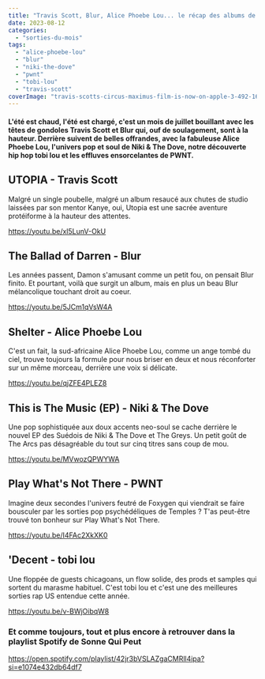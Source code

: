 ```yaml
---
title: "Travis Scott, Blur, Alice Phoebe Lou... le récap des albums de juillet 2023"
date: 2023-08-12
categories: 
  - "sorties-du-mois"
tags: 
  - "alice-phoebe-lou"
  - "blur"
  - "niki-the-dove"
  - "pwnt"
  - "tobi-lou"
  - "travis-scott"
coverImage: "travis-scotts-circus-maximus-film-is-now-on-apple-3-492-1691442226-7_16x9.jpg"
---
```


#### L'été est chaud, l'été est chargé, c'est un mois de juillet bouillant avec les têtes de gondoles Travis Scott et Blur qui, ouf de soulagement, sont à la hauteur. Derrière suivent de belles offrandes, avec la fabuleuse Alice Phoebe Lou, l'univers pop et soul de Niki & The Dove, notre découverte hip hop tobi lou et les effluves ensorcelantes de PWNT.

<!--more-->

## UTOPIA - Travis Scott

Malgré un single poubelle, malgré un album resaucé aux chutes de studio laissées par son mentor Kanye, oui, Utopia est une sacrée aventure protéiforme à la hauteur des attentes.

https://youtu.be/xl5LunV-OkU

## The Ballad of Darren - Blur

Les années passent, Damon s'amusant comme un petit fou, on pensait Blur finito. Et pourtant, voilà que surgit un album, mais en plus un beau Blur mélancolique touchant droit au coeur.

https://youtu.be/5JCm1qVsW4A

## Shelter - Alice Phoebe Lou

C'est un fait, la sud-africaine Alice Phoebe Lou, comme un ange tombé du ciel, trouve toujours la formule pour nous briser en deux et nous réconforter sur un même morceau, derrière une voix si délicate.

https://youtu.be/qjZFE4PLEZ8

## This is The Music (EP) - Niki & The Dove

Une pop sophistiquée aux doux accents neo-soul se cache derrière le nouvel EP des Suédois de Niki & The Dove et The Greys. Un petit goût de The Arcs pas désagréable du tout sur cinq titres sans coup de mou.

https://youtu.be/MVwozQPWYWA

## Play What's Not There - PWNT

Imagine deux secondes l'univers feutré de Foxygen qui viendrait se faire bousculer par les sorties pop psychédéliques de Temples ? T'as peut-être trouvé ton bonheur sur Play What's Not There.

https://youtu.be/I4FAc2XkXK0

## 'Decent - tobi lou

Une floppée de guests chicagoans, un flow solide, des prods et samples qui sortent du marasme habituel. C'est tobi lou et c'est une des meilleures sorties rap US entendue cette année.

https://youtu.be/v-BWjOibqW8

### Et comme toujours, tout et plus encore à retrouver dans la playlist Spotify de Sonne Qui Peut

https://open.spotify.com/playlist/42jr3bVSLAZgaCMRll4ipa?si=e1074e432db64df7
